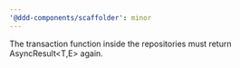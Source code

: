 ```yaml
---
'@ddd-components/scaffolder': minor
---
```


The transaction function inside the repositories must return AsyncResult<T,E> again.
